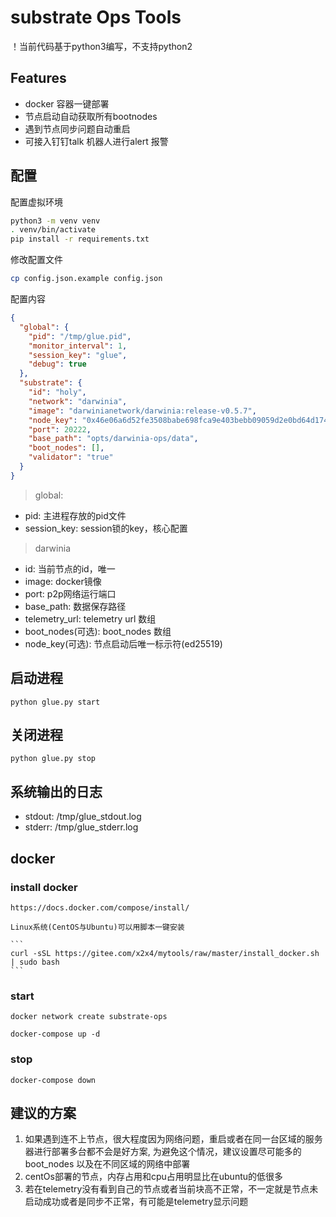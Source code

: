 # substrate Ops Tools

！当前代码基于python3编写，不支持python2

## Features

- docker 容器一键部署
- 节点启动自动获取所有bootnodes
- 遇到节点同步问题自动重启
- 可接入钉钉talk 机器人进行alert 报警


## 配置

配置虚拟环境

```bash
python3 -m venv venv
. venv/bin/activate
pip install -r requirements.txt
```

修改配置文件

```bash
cp config.json.example config.json
```

配置内容

```json
{
  "global": {
    "pid": "/tmp/glue.pid",
    "monitor_interval": 1,
    "session_key": "glue",
    "debug": true
  },
  "substrate": {
    "id": "holy",
    "network": "darwinia",
    "image": "darwinianetwork/darwinia:release-v0.5.7",
    "node_key": "0x46e06a6d52fe3508babe698fca9e403bebb09059d2e0bd64d174bc6c114b3557",
    "port": 20222,
    "base_path": "opts/darwinia-ops/data",
    "boot_nodes": [],
    "validator": "true"
  }
}
```

> global:

- pid: 主进程存放的pid文件
- session_key: session锁的key，核心配置


> darwinia

- id: 当前节点的id，唯一
- image: docker镜像
- port: p2p网络运行端口
- base_path: 数据保存路径
- telemetry_url: telemetry url 数组
- boot_nodes(可选): boot_nodes 数组
- node_key(可选): 节点启动后唯一标示符(ed25519)

## 启动进程
    python glue.py start


## 关闭进程
    python glue.py stop
    

## 系统输出的日志

- stdout: /tmp/glue_stdout.log
- stderr: /tmp/glue_stderr.log


## docker 

### install docker 

    https://docs.docker.com/compose/install/
    
    Linux系统(CentOS与Ubuntu)可以用脚本一键安装
    
    ```
    curl -sSL https://gitee.com/x2x4/mytools/raw/master/install_docker.sh | sudo bash
    ```
    
### start
    docker network create substrate-ops
    
    docker-compose up -d   
    
### stop

    docker-compose down


## 建议的方案

1. 如果遇到连不上节点，很大程度因为网络问题，重启或者在同一台区域的服务器进行部署多台都不会是好方案, 为避免这个情况，建议设置尽可能多的 boot_nodes 以及在不同区域的网络中部署
2. centOs部署的节点，内存占用和cpu占用明显比在ubuntu的低很多
3. 若在telemetry没有看到自己的节点或者当前块高不正常，不一定就是节点未启动成功或者是同步不正常，有可能是telemetry显示问题